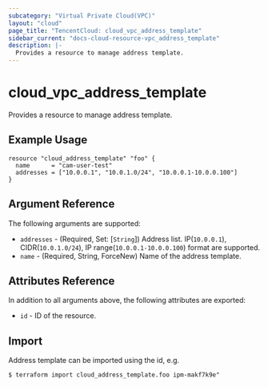 ```yaml
---
subcategory: "Virtual Private Cloud(VPC)"
layout: "cloud"
page_title: "TencentCloud: cloud_vpc_address_template"
sidebar_current: "docs-cloud-resource-vpc_address_template"
description: |-
  Provides a resource to manage address template.
---
```


# cloud_vpc_address_template

Provides a resource to manage address template.

## Example Usage

```hcl
resource "cloud_address_template" "foo" {
  name      = "cam-user-test"
  addresses = ["10.0.0.1", "10.0.1.0/24", "10.0.0.1-10.0.0.100"]
}
```

## Argument Reference

The following arguments are supported:

* `addresses` - (Required, Set: [`String`]) Address list. IP(`10.0.0.1`), CIDR(`10.0.1.0/24`), IP range(`10.0.0.1-10.0.0.100`) format are supported.
* `name` - (Required, String, ForceNew) Name of the address template.

## Attributes Reference

In addition to all arguments above, the following attributes are exported:

* `id` - ID of the resource.



## Import

Address template can be imported using the id, e.g.

```
$ terraform import cloud_address_template.foo ipm-makf7k9e"
```

